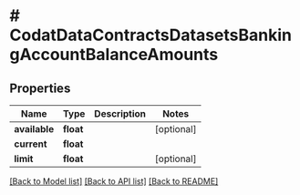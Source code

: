 # # CodatDataContractsDatasetsBankingAccountBalanceAmounts

## Properties

Name | Type | Description | Notes
------------ | ------------- | ------------- | -------------
**available** | **float** |  | [optional]
**current** | **float** |  |
**limit** | **float** |  | [optional]

[[Back to Model list]](../../README.md#models) [[Back to API list]](../../README.md#endpoints) [[Back to README]](../../README.md)
